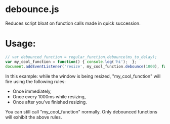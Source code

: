 debounce.js
===========

Reduces script bloat on function calls made in quick succession.

Usage:
======
```javascript
// var debounced_function = regular_function.debounce(ms_to_delay);
var my_cool_function = function() { console.log('hi');  };
document.addEventListener('resize', my_cool_function.debounce(1000), false);
```

In this example: while the window is being resized, "my_cool_function" will fire using the following rules:

  - Once immediately,
  - Once every 1000ms while resizing,
  - Once after you've finished resizing.

You can still call "my_cool_function" normally.
Only debounced functions will exhibit the above rules.

